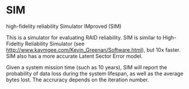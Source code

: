 # SIM
high-fidelity reliability Simulator IMproved (SIM)

This is a simulator for evaluating RAID reliability.
SIM is similar to High-Fideltiy Reliability Simulator (see http://www.kaymgee.com/Kevin_Greenan/Software.html), but 10x faster.
SIM also has a more accurate Latent Sector Error model.

Given a system mission time (such as 10 years), SIM will report the probability of data loss during the system lifespan, as well as the average bytes lost. The accruracy depends on the iteration number.

